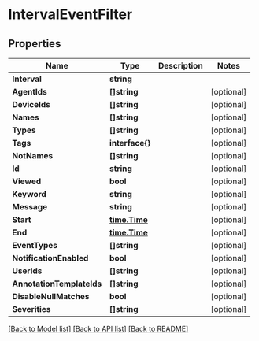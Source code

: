 # IntervalEventFilter

## Properties

Name | Type | Description | Notes
------------ | ------------- | ------------- | -------------
**Interval** | **string** |  | 
**AgentIds** | **[]string** |  | [optional] 
**DeviceIds** | **[]string** |  | [optional] 
**Names** | **[]string** |  | [optional] 
**Types** | **[]string** |  | [optional] 
**Tags** | **interface{}** |  | [optional] 
**NotNames** | **[]string** |  | [optional] 
**Id** | **string** |  | [optional] 
**Viewed** | **bool** |  | [optional] 
**Keyword** | **string** |  | [optional] 
**Message** | **string** |  | [optional] 
**Start** | [**time.Time**](time.Time.md) |  | [optional] 
**End** | [**time.Time**](time.Time.md) |  | [optional] 
**EventTypes** | **[]string** |  | [optional] 
**NotificationEnabled** | **bool** |  | [optional] 
**UserIds** | **[]string** |  | [optional] 
**AnnotationTemplateIds** | **[]string** |  | [optional] 
**DisableNullMatches** | **bool** |  | [optional] 
**Severities** | **[]string** |  | [optional] 

[[Back to Model list]](../README.md#documentation-for-models) [[Back to API list]](../README.md#documentation-for-api-endpoints) [[Back to README]](../README.md)


